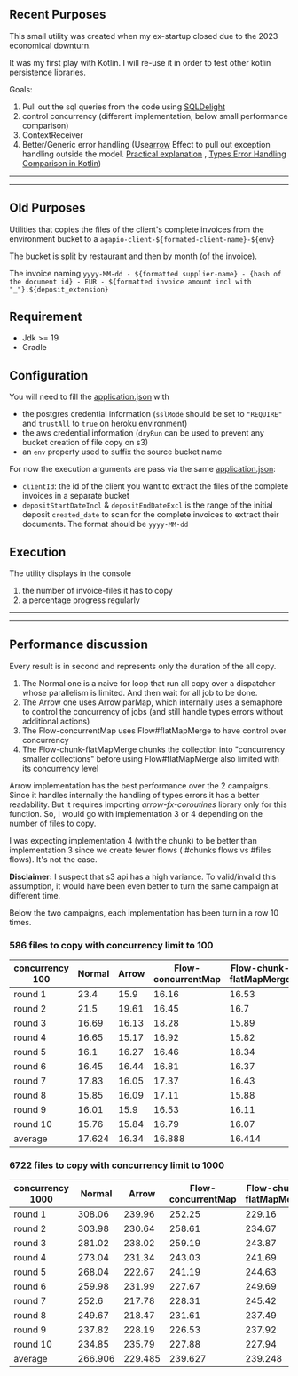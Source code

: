 ## Recent Purposes

This small utility was created when my ex-startup closed due to the 2023 economical downturn. 

It was my first play with Kotlin. I will re-use it in order to test other kotlin persistence libraries. 

Goals: 
1. Pull out the sql queries from the code using [SQLDelight](https://cashapp.github.io/sqldelight)
2. control concurrency (different implementation, below small performance comparison)
3. ContextReceiver
4. Better/Generic error handling (Use[arrow](https://arrow-kt.io/) Effect to pull out exception handling outside the model. [Practical explanation](https://www.youtube.com/watch?v=T04ynq2IVFs) , [Types Error Handling Comparison in Kotlin](https://betterprogramming.pub/typed-error-handling-in-kotlin-11ff25882880)) 

---
---

## Old Purposes

Utilities that copies the files of the client's complete invoices from the environment bucket to a `agapio-client-${formated-client-name}-${env}`

The bucket is split by restaurant and then by month (of the invoice).

The invoice naming `yyyy-MM-dd - ${formatted supplier-name} - {hash of the document id} - EUR - ${formatted invoice amount incl with "_"}.${deposit_extension}`

## Requirement

* Jdk >= 19
* Gradle

## Configuration

You will need to fill the [application.json](src/main/resources/application.json) with

* the postgres credential information (`sslMode` should be set to `"REQUIRE"` and `trustAll` to `true` on heroku environment)
* the aws credential information (`dryRun` can be used to prevent any bucket creation of file copy on s3)
* an `env` property used to suffix the source bucket name

For now the execution arguments are pass via the same [application.json](src/main/resources/application.json):

* `clientId`: the id of the client you want to extract the files of the complete invoices in a separate bucket
* `depositStartDateIncl` & `depositEndDateExcl` is the range of the initial deposit `created_date` to scan for the complete invoices to extract their documents.
  The format should be `yyyy-MM-dd`

##  Execution
The utility displays in the console 
1. the number of invoice-files it has to copy 
2. a percentage progress regularly

---
---

## Performance discussion

Every result is in second and represents only the duration of the all copy.

1. The Normal one is a naive for loop that run all copy over a dispatcher whose parallelism is limited. And then wait for all job to be done.
2. The Arrow one uses Arrow parMap, which internally uses a semaphore to control the concurrency of jobs (and still handle types errors without additional actions)
3. The Flow-concurrentMap uses Flow#flatMapMerge to have control over concurrency
4. The Flow-chunk-flatMapMerge chunks the collection into "concurrency smaller collections" before using  Flow#flatMapMerge also limited with its concurrency level

Arrow implementation has the best performance over the 2 campaigns. Since it handles internally the handling of types errors it has a better readability. 
But it requires importing _arrow-fx-coroutines_ library only for this function. 
So, I would go with implementation 3 or 4 depending on the number of files to copy.

I was expecting implementation 4 (with the chunk) to be better than implementation 3 since we create fewer flows ( #chunks flows vs #files flows). It's not the case.

**Disclaimer:** I suspect that s3 api has a high variance. To valid/invalid this assumption, it would have been even better to turn the same campaign at different time.  

Below the two campaigns, each implementation has been turn in a row 10 times.

### 586 files to copy with concurrency limit to 100

|concurrency 100|Normal|Arrow|Flow-concurrentMap|Flow-chunk-flatMapMerge|
|---------------|------|-----|------------------|-----------------------|
|round 1        |23.4  |15.9 |16.16             |16.53                  |
|round 2        |21.5  |19.61|16.45             |16.7                   |
|round 3        |16.69 |16.13|18.28             |15.89                  |
|round 4        |16.65 |15.17|16.92             |15.82                  |
|round 5        |16.1  |16.27|16.46             |18.34                  |
|round 6        |16.45 |16.44|16.81             |16.37                  |
|round 7        |17.83 |16.05|17.37             |16.43                  |
|round 8        |15.85 |16.09|17.11             |15.88                  |
|round 9        |16.01 |15.9 |16.53             |16.11                  |
|round 10       |15.76 |15.84|16.79             |16.07                  |
|average        |17.624|16.34|16.888            |16.414                 |


### 6722 files to copy with concurrency limit to 1000

|concurrency 1000|Normal |Arrow  |Flow-concurrentMap|Flow-chunk-flatMapMerge|
|----------------|-------|-------|------------------|-----------------------|
|round 1         |308.06 |239.96 |252.25            |229.16                 |
|round 2         |303.98 |230.64 |258.61            |234.67                 |
|round 3         |281.02 |238.02 |259.19            |243.87                 |
|round 4         |273.04 |231.34 |243.03            |241.69                 |
|round 5         |268.04 |222.67 |241.19            |244.63                 |
|round 6         |259.98 |231.99 |227.67            |249.69                 |
|round 7         |252.6  |217.78 |228.31            |245.42                 |
|round 8         |249.67 |218.47 |231.61            |237.49                 |
|round 9         |237.82 |228.19 |226.53            |237.92                 |
|round 10        |234.85 |235.79 |227.88            |227.94                 |
|average         |266.906|229.485|239.627           |239.248                |
